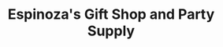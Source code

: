 ---
title: "Espinoza's Gift Shop and Party Supply"
url: /newman/espinozas-gift-shop-and-party-supply/
shop: Kramladen
---